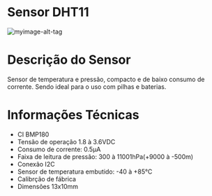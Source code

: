 # Sensor DHT11
![myimage-alt-tag](https://bnz05pap001files.storage.live.com/y4mvzYZqj8U7AKkVAaKMCFx6pERfm9zXXOkpxPrQbG5vKPX3uMg30Sh5eeTiB1ZG8Fi9oMzansnz1_mjbgW1rjj5beT9EXhrTdxpazcwatsAFC9XWijDjqKBWIx7PNpieCCZkZT7RRuwbt2-mUQNIQv_BjRvAabQ1AI1TS4Xtcb2z4_D_uBi1yvr8ORf3UV7BGgBSzT-BBViIouSL709hjJUQ?encodeFailures=1&width=552&height=567)

# Descrição do Sensor
Sensor de temperatura e pressão, compacto e de baixo consumo de corrente. Sendo ideal para o uso com pilhas e baterias.

<h1> Informações Técnicas </h1>
	
<ul>
	<li>CI BMP180</li>
	<li>Tensão de operação 1.8 à 3.6VDC</li>
	<li>Consumo de corrente: 0.5µA</li>
	<li>Faixa de leitura de pressão: 300 à 11001hPa(+9000 à -500m)</li>
	<li>Conexão I2C</li>
	<li>Sensor de temperatura embutido: -40 à +85°C</li>
	<li>Calibrção de fábrica</li>
	<li>Dimensões 13x10mm</li>
<ul>